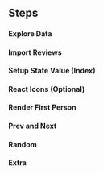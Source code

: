 ## Steps

#### Explore Data

#### Import Reviews

#### Setup State Value (Index)

#### React Icons (Optional)

#### Render First Person

#### Prev and Next

#### Random

#### Extra
